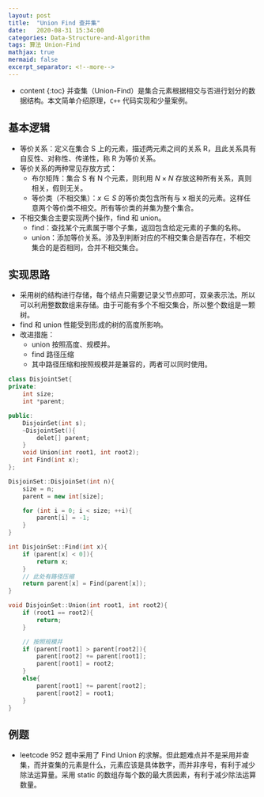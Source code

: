 ```yaml
---
layout: post
title:  "Union Find 查并集"
date:   2020-08-31 15:34:00
categories: Data-Structure-and-Algorithm
tags: 算法 Union-Find
mathjax: true
mermaid: false
excerpt_separator: <!--more-->
---
```


* content
{:toc}
并查集（Union-Find）是集合元素根据相交与否进行划分的数据结构。本文简单介绍原理，`C++` 代码实现和少量案例。
<!--more-->

## 基本逻辑
* 等价关系：定义在集合 S 上的元素，描述两元素之间的关系 R，且此关系具有自反性、对称性、传递性，称 R 为等价关系。
* 等价关系的两种常见存放方式：
  * 布尔矩阵：集合 S 有 N 个元素，则利用 $N \times N$ 存放这种所有关系，真则相关，假则无关。
  * 等价类（不相交集）：$x \in S$ 的等价类包含所有与 x 相关的元素。这样任意两个等价类不相交。所有等价类的并集为整个集合。
* 不相交集合主要实现两个操作，find 和 union。
  * find：查找某个元素属于哪个子集，返回包含给定元素的子集的名称。
  * union：添加等价关系。涉及到判断对应的不相交集合是否存在，不相交集合的是否相同，合并不相交集合。

## 实现思路
* 采用树的结构进行存储，每个结点只需要记录父节点即可，双亲表示法。所以可以利用整数数组来存储。由于可能有多个不相交集合，所以整个数组是一颗树。
* find 和 union 性能受到形成的树的高度所影响。
* 改进措施：
  * union 按照高度、规模并。
  * find 路径压缩
  * 其中路径压缩和按照规模并是兼容的，两者可以同时使用。

```cpp
class DisjointSet{
private:
    int size;
    int *parent;

public:
    DisjoinSet(int s);
    ~DisjointSet(){
        delet[] parent;
    }
    void Union(int root1, int root2);
    int Find(int x);
};

DisjoinSet::DisjoinSet(int n){
    size = n;
    parent = new int[size];

    for (int i = 0; i < size; ++i){
        parent[i] = -1;
    }
}

int DisjoinSet::Find(int x){
    if (parent[x] < 0]){
        return x;
    }
    // 此处有路径压缩
    return parent[x] = Find(parent[x]);
}

void DisjoinSet::Union(int root1, int root2){
    if (root1 == root2){
        return;
    }

    // 按照规模并
    if (parent[root1] > parent[root2]){
        parent[root2] += parent[root1];
        parent[root1] = root2;
    }
    else{
        parent[root1] += parent[root2];
        parent[root2] = root1;
    }
}
```

## 例题
* leetcode 952 题中采用了 Find Union 的求解。但此题难点并不是采用并查集，而并查集的元素是什么，元素应该是具体数字，而并非序号，有利于减少除法运算量。采用 static 的数组存每个数的最大质因素，有利于减少除法运算数量。